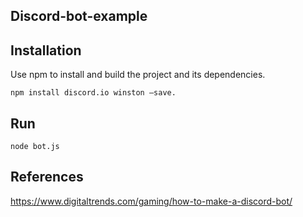 ## Discord-bot-example

## Installation
Use npm to install and build the project and its dependencies.

`npm install discord.io winston –save.`

## Run
`node bot.js`

## References
https://www.digitaltrends.com/gaming/how-to-make-a-discord-bot/
